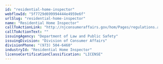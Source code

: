 ```yaml
---
id: "residential-home-inspector"
webflowId: "5f7729d699994444e4959e6f"
urlSlug: "residential-home-inspector"
name: "Residential Home Inspector"
callToActionLink: "http://njconsumeraffairs.gov/hom/Pages/regulations.aspx"
callToActionText: ""
issuingAgency: "Department of Law and Public Safety"
issuingDivision: "Division of Consumer Affairs"
divisionPhone: "(973) 504-6460"
industryId: "Residential Home Inspector"
licenseCertificationClassification: "LICENSE"
---
```

